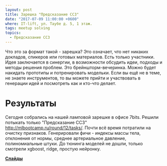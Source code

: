 ```yaml
---
layout: post
title: Зарешка "Предсказание ССЗ"
date: "2017-07-09 11:00:00 +0600"
where: IT-lift, ул. Таубе д. 5, 1 этаж.
tags: meetup solving
topics:
  - Предсказание ССЗ
---
```


Что это за формат такой - зарешка?
Это означает, что нет никаких докладов, спикеров или готовых материалов. Есть только участники. Идея заключается в синергии, в возможности обсудить идеи, подходы и методы решения проблем. Это брейншторм-вечеринка. Можно будет накидать прототипы и потренировать модельки.
Если вы ещё не в теме, не знаете инструментов, то вы можете прийти и участвовать в генерации идей и посмотреть как и кто-что делает.

# Результаты

Сегодня собрались на нашей ламповой зарешке в офисе 7bits. Решили потыкать только "Предсказание ССЗ" http://mlbootcamp.ru/round/12/tasks/.
Почти всё время потратили на очистку признаков. Генерировали фичи - индексы массы тела, отклонения от нормы, среднее артериальное давление, полиномиальные штуки.
До тюнинга моделей не дошли, только смотрели xgboost, ridge, простую нейронку.

**[Слайды](https://nbviewer.jupyter.org/urls/{{site.domain}}/assets/presentations/2017-07-09-mlbootcamp_health.ipynb)**
